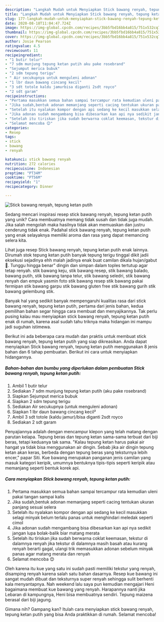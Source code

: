 ```yaml
---
description: "Langkah Mudah untuk Menyiapkan Stick bawang renyah, tepung ketan putih Anti Gagal"
title: "Langkah Mudah untuk Menyiapkan Stick bawang renyah, tepung ketan putih Anti Gagal"
slug: 177-langkah-mudah-untuk-menyiapkan-stick-bawang-renyah-tepung-ketan-putih-anti-gagal
date: 2020-08-18T11:04:47.724Z
image: https://img-global.cpcdn.com/recipes/3bb5fbd16bb4a815/751x532cq70/stick-bawang-renyah-tepung-ketan-putih-foto-resep-utama.jpg
thumbnail: https://img-global.cpcdn.com/recipes/3bb5fbd16bb4a815/751x532cq70/stick-bawang-renyah-tepung-ketan-putih-foto-resep-utama.jpg
cover: https://img-global.cpcdn.com/recipes/3bb5fbd16bb4a815/751x532cq70/stick-bawang-renyah-tepung-ketan-putih-foto-resep-utama.jpg
author: Josie Pearson
ratingvalue: 4.5
reviewcount: 11
recipeingredient:
- "1 butir telur"
- "7 sdm munjung tepung ketan putih aku pake rosebrand"
- "Sejumput merica bubuk"
- "2 sdm tepung terigu"
- " Air secukupnya untuk menguleni adonan"
- "1 lbr daun bawang cincang kecil"
- "3 sdt totole kaldu jamurbisa diganti 2sdt royco"
- "2 sdt garam"
recipeinstructions:
- "Pertama masukkan semua bahan sampai tercampur rata kemudian uleni pakai tangan sampai kalis"
- "Jika sudah,bentuk adonan memanjang seperti cacing tentukan ukuran panjang sesuai selera"
- "Setelah itu nyalakan kompor dengan api sedang ke kecil masukkan selagi minyak belum terlalu panas untuk menghindari meledak seperti cimol"
- "Jika adonan sudah mengambang bisa dibesarkan kan api nya sedikit jangan lupa bolak-balik biar matang merata"
- "Setelah itu tiriskan jika sudah berwarna coklat keemasan, tekstur di dalamnya renyah jika tekstur di dalamnya masih basah atau kurang renyah berarti gagal, ulangi trik memasukkan adonan sebelum minyak panas agar matang merata dan renyah"
- "Selamat mencoba 😊"
categories:
- Resep
tags:
- stick
- bawang
- renyah

katakunci: stick bawang renyah 
nutrition: 272 calories
recipecuisine: Indonesian
preptime: "PT34M"
cooktime: "PT56M"
recipeyield: "1"
recipecategory: Dinner

---
```



![Stick bawang renyah, tepung ketan putih](https://img-global.cpcdn.com/recipes/3bb5fbd16bb4a815/751x532cq70/stick-bawang-renyah-tepung-ketan-putih-foto-resep-utama.jpg)

Sedang mencari inspirasi resep stick bawang renyah, tepung ketan putih yang unik? Cara membuatnya memang tidak susah dan tidak juga mudah. Jika salah mengolah maka hasilnya tidak akan memuaskan dan justru cenderung tidak enak. Padahal stick bawang renyah, tepung ketan putih yang enak selayaknya memiliki aroma dan rasa yang dapat memancing selera kita.

Lihat juga resep Stick bawang renyah, tepung ketan putih enak lainnya. Dirumah stok tepung ketan putih banyak tepung terigu tinggal dikit jadii eksekusi sejadinya ehh malah jadinya enak buat camilan dikala hujan/gabut 🤭. Tunggu hingga benar&#34; dingin dan simpan dalam toples tertutup agar tetap renyah. stik bawang keju, stik bawang resep, stik bawang balado, bawang putih, stik bawang tanpa telur, stik bawang seledri, stik bawang renyah dan empuk yasmin foto stik bawang resep stik bawang pakai fermipan stik bawang garpu stik bawang gluten free stik bawang gurih stik bawang gelembung stik.

Banyak hal yang sedikit banyak mempengaruhi kualitas rasa dari stick bawang renyah, tepung ketan putih, pertama dari jenis bahan, kedua pemilihan bahan segar hingga cara membuat dan menyajikannya. Tak perlu pusing kalau mau menyiapkan stick bawang renyah, tepung ketan putih enak di rumah, karena asal sudah tahu triknya maka hidangan ini mampu jadi suguhan istimewa.


Berikut ini ada beberapa cara mudah dan praktis untuk membuat stick bawang renyah, tepung ketan putih yang siap dikreasikan. Anda dapat menyiapkan Stick bawang renyah, tepung ketan putih menggunakan 8 jenis bahan dan 6 tahap pembuatan. Berikut ini cara untuk menyiapkan hidangannya.

<!--inarticleads1-->

##### Bahan-bahan dan bumbu yang diperlukan dalam pembuatan Stick bawang renyah, tepung ketan putih:

1. Ambil 1 butir telur
1. Sediakan 7 sdm munjung tepung ketan putih (aku pake rosebrand)
1. Siapkan Sejumput merica bubuk
1. Siapkan 2 sdm tepung terigu
1. Sediakan  Air secukupnya (untuk menguleni adonan)
1. Siapkan 1 lbr daun bawang cincang kecil²
1. Ambil 3 sdt totole (kaldu jamur)/bisa diganti 2sdt royco
1. Sediakan 2 sdt garam


Penyajiannya adalah dengan mencampur klepon yang telah matang dengan parutan kelapa. Tepung beras dan tepung ketan sama-sama terbuat dari biji beras, tetapi keduanya tak sama. &#34;Kalau tepung ketan harus pakai air hangat ya tidak bisa menggunakan air dingin. Sebab jika air dingin tepung ketan akan keras, berbeda dengan tepung beras yang teksturnya lebih encer,&#34; papar Siti. Kue bawang merupakan panganan jenis camilan yang masuk kategori keripik, umumnya bentuknya tipis-tipis seperti keripik atau memanjang seperti bentuk korek api. 

<!--inarticleads2-->

##### Cara menyiapkan Stick bawang renyah, tepung ketan putih:

1. Pertama masukkan semua bahan sampai tercampur rata kemudian uleni pakai tangan sampai kalis
1. Jika sudah,bentuk adonan memanjang seperti cacing tentukan ukuran panjang sesuai selera
1. Setelah itu nyalakan kompor dengan api sedang ke kecil masukkan selagi minyak belum terlalu panas untuk menghindari meledak seperti cimol
1. Jika adonan sudah mengambang bisa dibesarkan kan api nya sedikit jangan lupa bolak-balik biar matang merata
1. Setelah itu tiriskan jika sudah berwarna coklat keemasan, tekstur di dalamnya renyah jika tekstur di dalamnya masih basah atau kurang renyah berarti gagal, ulangi trik memasukkan adonan sebelum minyak panas agar matang merata dan renyah
1. Selamat mencoba 😊


Oleh karena itu kue yang satu ini sudah pasti memiliki tekstur yang renyah, disamping renyah karena salah satu bahan dasarnya. Resep kue bawang ini sangat mudah dibuat dan teksturnya super renyah sehingga sulit berhenti kala menyantapnya. Nah weekend lalu saya pun kemudian mengajari Heni bagaimana membuat kue bawang yang renyah. Harapannya nanti jika Lebaran di kampungnya, Heni bisa membuatnya sendiri. Tepung maizena berasal dari biji jagung. 

Gimana nih? Gampang kan? Itulah cara menyiapkan stick bawang renyah, tepung ketan putih yang bisa Anda praktikkan di rumah. Selamat mencoba!
